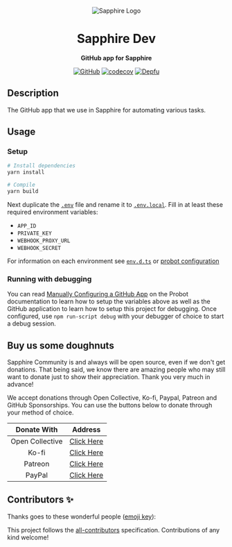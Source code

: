 <div align="center">

![Sapphire Logo](https://cdn.skyra.pw/gh-assets/sapphire-banner.png)

# Sapphire Dev

**GitHub app for Sapphire**

[![GitHub](https://img.shields.io/github/license/sapphiredev/sapphiredev)](https://github.com/sapphiredev/sapphiredev/blob/main/LICENSE.md)
[![codecov](https://codecov.io/gh/sapphiredev/sapphiredev/branch/main/graph/badge.svg?token=IstewBQn9T)](https://codecov.io/gh/sapphiredev/sapphiredev)
[![Depfu](https://badges.depfu.com/badges/bb7d8a09d113e29e09feefdde7b9ed37/count.svg)](https://depfu.com/github/sapphiredev/sapphiredev?project_id=27856)

</div>

## Description

The GitHub app that we use in Sapphire for automating various tasks.

## Usage

### Setup

```sh
# Install dependencies
yarn install

# Compile
yarn build
```

Next duplicate the [`.env`](.env) file and rename it to [`.env.local`](.env.local). Fill in at least these required environment variables:

-   `APP_ID`
-   `PRIVATE_KEY`
-   `WEBHOOK_PROXY_URL`
-   `WEBHOOK_SECRET`

For information on each environment see [`env.d.ts`](src/lib/env.d.ts) or [probot configuration](https://probot.github.io/docs/configuration/)

### Running with debugging

You can read [Manually Configuring a GitHub App](https://probot.github.io/docs/development/#manually-configuring-a-github-app) on the Probot documentation to learn how to setup the variables above as well as the GitHub application to learn how to setup this project for debugging. Once configured, use `npm run-script debug` with your debugger of choice to start a debug session.

## Buy us some doughnuts

Sapphire Community is and always will be open source, even if we don't get donations. That being said, we know there are amazing people who may still want to donate just to show their appreciation. Thank you very much in advance!

We accept donations through Open Collective, Ko-fi, Paypal, Patreon and GitHub Sponsorships. You can use the buttons below to donate through your method of choice.

|   Donate With   |                       Address                       |
| :-------------: | :-------------------------------------------------: |
| Open Collective | [Click Here](https://sapphirejs.dev/opencollective) |
|      Ko-fi      |      [Click Here](https://sapphirejs.dev/kofi)      |
|     Patreon     |    [Click Here](https://sapphirejs.dev/patreon)     |
|     PayPal      |     [Click Here](https://sapphirejs.dev/paypal)     |

## Contributors ✨

Thanks goes to these wonderful people ([emoji key](https://allcontributors.org/docs/en/emoji-key)):

<!-- ALL-CONTRIBUTORS-LIST:START - Do not remove or modify this section -->
<!-- prettier-ignore-start -->
<!-- markdownlint-disable -->
<!-- markdownlint-enable -->
<!-- prettier-ignore-end -->

<!-- ALL-CONTRIBUTORS-LIST:END -->

This project follows the [all-contributors](https://github.com/all-contributors/all-contributors) specification. Contributions of any kind welcome!
